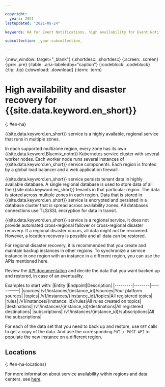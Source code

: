 ```yaml
---

copyright:
  years: 2021
lastupdated: "2021-08-24"

keywords: HA for Event Notifications, high availability for Event Notifications

subcollection: _your-subcollection_

---
```


{:new_window: target="_blank"}
{:shortdesc: .shortdesc}
{:screen: .screen}
{:pre: .pre}
{:table: .aria-labeledby="caption"}
{:codeblock: .codeblock}
{:tip: .tip}
{:download: .download}
{:term: .term}

<!--Name your file `ha.md` and include it in the **Reference** nav group in your `toc` file.-->

# High availability and disaster recovery for {{site.data.keyword.en_short}}
{: #en-ha}

<!-- The title of your H1 should be Understanding high availability for _service-name_, where _service-name_ is the non-trademarked short version conref. Include your service name as a search keyword at the top of your Markdown file. See the example keywords above. -->

<!-- The short description should be a single, concise paragraph that contains one or two sentences and no more than 50 words. Summarize your offering's strategy for HA. The following is a suggested short description._
{: shortdesc} -->

{{site.data.keyword.en_short}} service is a highly available, regional service that runs in multiple zones.

In each supported multizone region, every zone has its own {{site.data.keyword.Bluemix_notm}} Kubernetes service cluster with several worker nodes. Each worker node runs several instances of {{site.data.keyword.en_short}} service components. Each region is fronted by a global load balancer and a web application firewall.

{{site.data.keyword.en_short}} service persists tenant data in highly available database. A single regional database is used to store data of all the {{site.data.keyword.en_short}} tenants in that particular region. The data is stored across multiple zones in each region. Data that is stored in {{site.data.keyword.en_short}} service is encrypted and persisted in a database cluster that is spread across availability zones. All databases connections use TLS/SSL encryption for data in transit.

{{site.data.keyword.en_short}} service is a regional service. It does not provide automated cross-regional failover or cross-regional disaster recovery. If a regional disaster occurs, all data might not be recovered. However, a location recovery is possible and all data can be restored. 

For regional disaster recovery, it is recommended that you create and maintain backup instances in other regions. To synchronize a service instance in one region with an instance in a different region, you can use the APIs mentioned here.

Review the [API documentation](/apidocs/event-notifications) and decide the data that you want backed up and restored, in case of an eventuality.

 Examples to start with:
|Entity   |Endpoint|Description|
|---------|--------|-----------|
|sources|/v1/instances/{instance_id}/sources|Your platform sources|
|topics| /v1/instances/{instance_id}/topics|All registered topics|
|rules| /v1/instances/{instance_id}/rules|All rules created on topics|
|destinations| /v1/instances/{instance_id}/destinations|All registered destinations|
|subscriptions| /v1/instances/{instance_id}/subscriptions|All the subscriptions|

For each of the data set that you need to back up and restore, use `GET` calls to get a copy of the data. And use the corresponding `PUT / POST API` to populate the new instance on a different region.


## Locations
{: #en-ha-locations}

For more information about service availability within regions and data centers, see [here](https://test.cloud.ibm.com/docs/event-notifications?topic=event-notifications-en-regions-endpoints#en-regions).
